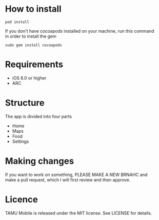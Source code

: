 # How to install
```
pod install
```
If you don't have cocoapods installed on your machine, run this command in order to install the gem
```
sudo gem install cocoapods
```
# Requirements
- iOS 8.0 or higher
- ARC

# Structure
The app is divided into four parts
- Home
- Maps
- Food
- Settings

# Making changes
If you want to work on something, PLEASE MAKE A NEW BRNAHC and make a pull request, which I will first review and then approve.

# Licence
TAMU Mobile is released under the MIT license. See LICENSE for details.
